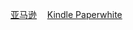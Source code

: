 <section class="ad">
	<div id="ad"></div>
	<p><a target="_blank" href="http://www.amazon.cn/?_encoding=UTF8&camp=536&creative=3200&linkCode=ur2&tag=gyteng-23">亚马逊</a><img src="http://ir-cn.amazon-adsystem.com/e/ir?t=gyteng-23&l=ur2&o=28" width="1" height="1" border="0" alt="" style="border:none !important; margin:0px !important;" />&nbsp;&nbsp;&nbsp;
	<a target="_blank" href="http://www.amazon.cn/gp/product/B007OZO03M/?ie=UTF8&camp=536&creative=3200&linkCode=ur2&tag=gyteng-23">Kindle Paperwhite</a><img src="http://ir-cn.amazon-adsystem.com/e/ir?t=gyteng-23&l=ur2&o=28" width="1" height="1" border="0" alt="" style="border:none !important; margin:0px !important;" /></p>
</section>
